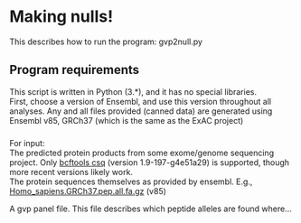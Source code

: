 # Making nulls!

This describes how to run the program: gvp2null.py


## Program requirements
This script is written in Python (3.*), and it has no special libraries.
<br>
First, choose a version of Ensembl, and use this version throughout all analyses.
Any and all files provided (canned data) are generated using Ensembl v85, GRCh37
(which is the same as the ExAC project)
<br>

###
For input: <br>
The predicted protein products from some exome/genome sequencing project. Only [bcftools csq](https://samtools.github.io/bcftools/bcftools.html#csq) (version 1.9-197-g4e51a29) is supported, though more recent versions likely work.
<br>
The protein sequences themselves as provided by ensembl. E.g., <a href="ftp://ftp.ensembl.org/pub/grch37/release-85/fasta/homo_sapiens/pep/Homo_sapiens.GRCh37.pep.all.fa.gz">Homo_sapiens.GRCh37.pep.all.fa.gz</a> (v85)
<br>

A gvp panel file. This file describes which peptide alleles are found where...



